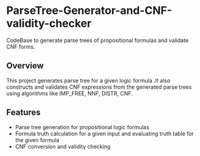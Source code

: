 # ParseTree-Generator-and-CNF-validity-checker

CodeBase to generate parse trees of propositional formulas and validate CNF forms.

## Overview
This project generates parse tree for a given logic formula .It also constructs and validates CNF expressions from the generated parse trees using algorithms like IMP_FREE, NNF, DISTR, CNF.

## Features
- Parse tree generation for propositional logic formulas
- Formula truth calculation for a given input and evaluating truth table for the given formula
- CNF conversion and validity checking